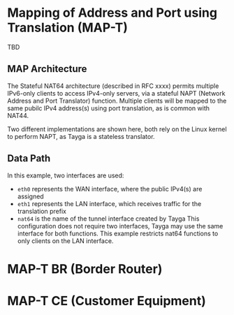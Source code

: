 # Mapping of Address and Port using Translation (MAP-T)

TBD

## MAP Architecture
The Stateful NAT64 architecture (described in RFC xxxx) permits multiple IPv6-only clients to access IPv4-only servers, via a stateful NAPT (Network Address and Port Translator) function. Multiple clients will be mapped to the same pubilc IPv4 address(s) using port translation, as is common with NAT44. 

Two different implementations are shown here, both rely on the Linux kernel to perform NAPT, as Tayga is a stateless translator. 

## Data Path

In this example, two interfaces are used:
* `eth0` represents the WAN interface, where the public IPv4(s) are assigned
* `eth1` represents the LAN interface, which receives traffic for the translation prefix
* `nat64` is the name of the tunnel interface created by Tayga
This configuration does not require two interfaces, Tayga may use the same interface for both functions. This example restricts nat64 functions to only clients on the LAN interface.


# MAP-T BR (Border Router)

# MAP-T CE (Customer Equipment)